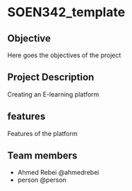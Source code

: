 # SOEN342_template

## Objective
Here goes the objectives of the project

## Project Description
Creating an E-learning platform

## features
Features of the platform

## Team members
- Ahmed Rebei @ahmedrebei
- person @person
